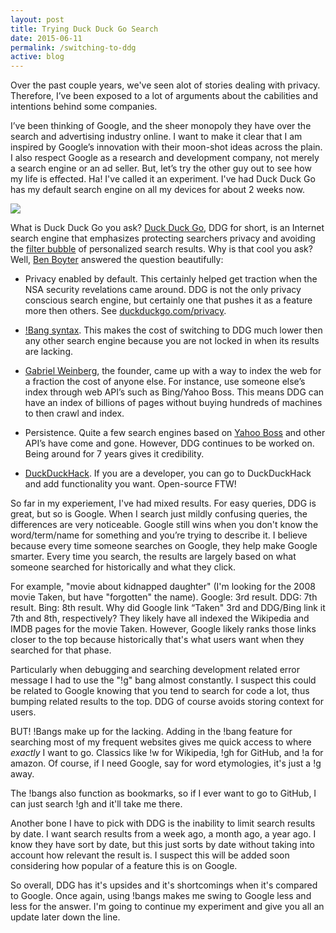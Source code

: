 ```yaml
---
layout: post
title: Trying Duck Duck Go Search
date: 2015-06-11
permalink: /switching-to-ddg
active: blog
---
```


Over the past couple years, we've seen alot of stories dealing with privacy. Therefore, I’ve been exposed to a lot of arguments about the cabilities and intentions behind some companies. 

I’ve been thinking of Google, and the sheer monopoly they have over the search and advertising industry online. I want to make it clear that I am inspired by Google’s innovation with their moon-shot ideas across the plain. I also respect Google as a research and development company, not merely a search engine or an ad seller. But, let’s try the other guy out to see how my life is effected. Ha! I've called it an experiment. I've had Duck Duck Go has my default search engine on all my devices for about 2 weeks now.

<img src="{{site.baseurl}}/img/ddg.svg" style="max-width: 350px;">

What is Duck Duck Go you ask? [Duck Duck Go](duckduckgo.com/about), DDG for short, is an Internet search engine that emphasizes protecting searchers privacy and avoiding the [filter bubble](https://en.wikipedia.org/wiki/Filter_bubble) of personalized search results. Why is that cool you ask? Well, [Ben Boyter](http://www.boyter.org/about/) answered the question beautifully:

* Privacy enabled by default. This certainly helped get traction when the NSA security revelations came around. DDG is not the only privacy conscious search engine, but certainly one that pushes it as a feature more then others. See [duckduckgo.com/privacy](https://duckduckgo.com/privacy).

* [!Bang syntax](https://duckduckgo.com/bang). This makes the cost of switching to DDG much lower then any other search engine because you are not locked in when its results are lacking.

* [Gabriel Weinberg](http://ye.gg), the founder, came up with a way to index the web for a fraction the cost of anyone else. For instance, use someone else’s index through web API’s such as Bing/Yahoo Boss. This means DDG can have an index of billions of pages without buying hundreds of machines to then crawl and index. 

* Persistence. Quite a few search engines based on [Yahoo Boss](https://developer.yahoo.com/boss/search/) and other API’s have come and gone. However, DDG continues to be worked on. Being around for 7 years gives it credibility.

* [DuckDuckHack](http://duckduckhack.com). If you are a developer, you can go to DuckDuckHack and add functionality you want. Open-source FTW!

So far in my experiement, I've had mixed results. For easy queries, DDG is great, but so is Google. When I search just mildly confusing queries, the differences are very noticeable. Google still wins when you don't know the word/term/name for something and you’re trying to describe it. I believe because every time someone searches on Google, they help make Google smarter. Every time you search, the results are largely based on what someone searched for historically and what they click. 

For example, "movie about kidnapped daughter" (I'm looking for the 2008 movie Taken, but have "forgotten" the name). Google: 3rd result. DDG: 7th result. Bing: 8th result. Why did Google link “Taken" 3rd and DDG/Bing link it 7th and 8th, respectively? They likely have all indexed the Wikipedia and IMDB pages for the movie Taken. However, Google likely ranks those links closer to the top because historically that's what users want when they searched for that phase.

Particularly when debugging and searching development related error message I had to use the "!g" bang almost constantly. I suspect this could be related to Google knowing that you tend to search for code a lot, thus bumping related results to the top. DDG of course avoids storing context for users.

BUT! !Bangs make up for the lacking. Adding in the !bang feature for searching most of my frequent websites gives me quick access to where _exactly_ I want to go. Classics like !w for Wikipedia, !gh for GitHub, and !a for amazon. Of course, if I need Google, say for word etymologies, it's just a !g away.

The !bangs also function as bookmarks, so if I ever want to go to GitHub, I can just search !gh and it'll take me there.

Another bone I have to pick with DDG is the inability to limit search results by date. I want search results from a week ago, a month ago, a year ago. I know they have sort by date, but this just sorts by date without taking into account how relevant the result is. I suspect this will be added soon considering how popular of a feature this is on Google. 

So overall, DDG has it's upsides and it's shortcomings when it's compared to Google. Once again, using !bangs makes me swing to Google less and less for the answer. I'm going to continue my experiment and give you all an update later down the line. 